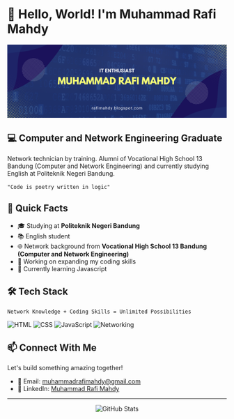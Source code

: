 # 👋 Hello, World! I'm Muhammad Rafi Mahdy

![Banner](https://raw.githubusercontent.com/rafimhdy/rafimhdy/main/images/banner.png)


## 💻 Computer and Network Engineering Graduate

Network technician by training. Alumni of Vocational High School 13 Bandung (Computer and Network Engineering) and currently studying English at Politeknik Negeri Bandung.

```
"Code is poetry written in logic"
```

## 🚀 Quick Facts

- 🎓 Studying at **Politeknik Negeri Bandung**
- 📚 English student
- 🌐 Network background from **Vocational High School 13 Bandung (Computer and Network Engineering)**
- 🔭 Working on expanding my coding skills
- 🌱 Currently learning Javascript

## 🛠️ Tech Stack

```
Network Knowledge + Coding Skills = Unlimited Possibilities
```

![HTML](https://img.shields.io/badge/-HTML-E34F26?style=flat&logo=html5&logoColor=white)
![CSS](https://img.shields.io/badge/-CSS-1572B6?style=flat&logo=css3&logoColor=white)
![JavaScript](https://img.shields.io/badge/-JavaScript-F7DF1E?style=flat&logo=javascript&logoColor=black)
![Networking](https://img.shields.io/badge/-Networking-0078D4?style=flat&logo=cisco&logoColor=white)

## 📫 Connect With Me

Let's build something amazing together!

- 📧 Email: muhammadrafimahdy@gmail.com
- 💼 LinkedIn: [Muhammad Rafi Mahdy](https://www.linkedin.com/in/muhammad-rafi-mahdy)

---

<p align="center">
  <img src="https://github-readme-stats.vercel.app/api?username=YourGitHubUsername&show_icons=true&theme=dark" alt="GitHub Stats" />
</p>

<!-- Don't forget to replace placeholder information with your actual details! -->
